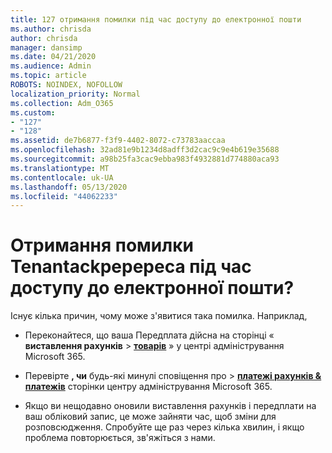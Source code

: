 ```yaml
---
title: 127 отримання помилки під час доступу до електронної пошти
ms.author: chrisda
author: chrisda
manager: dansimp
ms.date: 04/21/2020
ms.audience: Admin
ms.topic: article
ROBOTS: NOINDEX, NOFOLLOW
localization_priority: Normal
ms.collection: Adm_O365
ms.custom:
- "127"
- "128"
ms.assetid: de7b6877-f3f9-4402-8072-c73783aaccaa
ms.openlocfilehash: 32ad81e9b1234d8adff3d2cac9c9e4b619e35688
ms.sourcegitcommit: a98b25fa3cac9ebba983f4932881d774880aca93
ms.translationtype: MT
ms.contentlocale: uk-UA
ms.lasthandoff: 05/13/2020
ms.locfileid: "44062233"
---
```

# <a name="getting-a-tenantaccessblockedexception-error-when-accessing-email"></a>Отримання помилки Tenantackpepepeca під час доступу до електронної пошти?

Існує кілька причин, чому може з'явитися така помилка. Наприклад,

- Переконайтеся, що ваша Передплата дійсна на сторінці « **виставлення рахунків** \> **[товарів](https://portal.office.com/adminportal/home#/subscriptions)** » у центрі адміністрування Microsoft 365.

- Перевірте **, чи** будь-які минулі сповіщення про \> **[платежі рахунків & платежів](https://portal.office.com/adminportal/home#/billoverview)** сторінки центру адміністрування Microsoft 365.

- Якщо ви нещодавно оновили виставлення рахунків і передплати на ваш обліковий запис, це може зайняти час, щоб зміни для розповсюдження. Спробуйте ще раз через кілька хвилин, і якщо проблема повторюється, зв'яжіться з нами.
